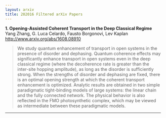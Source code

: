 ```yaml
---
layout: arxiv
title: 202016 Filtered arXiv Papers
---
```


**1.    Opening-Assisted Coherent Transport in the Deep Classical Regime**  
Yang Zhang, G. Luca Celardo, Fausto Borgonovi, Lev Kaplan  
http://www.arxiv.org/abs/1608.08910  
<blockquote>
<p>
We study quantum enhancement of transport in open systems in the presence of disorder and dephasing. Quantum coherence effects may significantly enhance transport in open systems even in the deep classical regime (where the decoherence rate is greater than the inter-site hopping amplitude), as long as the disorder is sufficiently strong. When the strengths of disorder and dephasing are fixed, there is an optimal opening strength at which the coherent transport enhancement is optimized. Analytic results are obtained in two simple paradigmatic tight-binding models of large systems: the linear chain and the fully connected network. The physical behavior is also reflected in the FMO photosynthetic complex, which may be viewed as intermediate between these paradigmatic models.
</p>
</blockquote>

------

